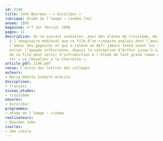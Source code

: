 ```yaml
---
id: 2146
title: John Boorman – « Excalibur » 
rubrique: Étude de l’image – cinéma [3e]
annee: 1995
magazine: n°7 1er février 1996
pages: 11
description: On ne saurait souhaiter, pour des élèves de troisième, meilleure introduction
  à l’imaginaire médiéval que ce film d’un cinéaste anglais dont l’œuvre entière révèle
  l’amour des gageures et qui a relevé un défi jamais tenté avant lui – raconter en
  entier l’épopée arthurienne, depuis la conception d’Arthur jusqu’à sa mort. L’étude
  de ce film peut servir d’introduction à l’étude de tout grand roman du Moyen Âge,
  tel « Le Chevalier à la Charrette ».
article_pdf: 2146.pdf
revue: L’école des lettres des collèges
auteurs:
- Marie-Odette Schmitt-Ardizio
disciplines:
- français
niveau_etudes:
- troisième
oeuvres:
- Excalibur
programmes:
- étude de l’image - cinéma
realisateurs:
- Boorman John
siecles:
- 20e siècle
---
```

